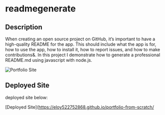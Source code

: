 # readmegenerate
## Description
When creating an open source project on GitHub, it’s important to have a high-quality README for the app. This should include what the app is for, how to use the app, how to install it, how to report issues, and how to make contributions&. In this project I demonstrate how to generate a professional README.md using javascript with node.js.

![Portfolio Site](./assets/images/MyProfileGithub.png)

## Deployed Site
deployed site below:

[Deployed Site](https://eloy522752868.github.io/portfolio-from-scratch/
